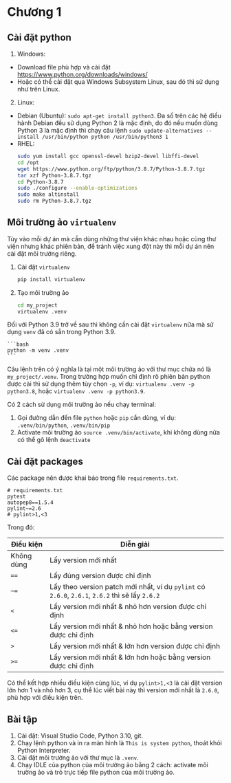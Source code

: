 # Chương 1

## Cài đặt python

1. Windows:
- Download file phù hợp và cài đặt https://www.python.org/downloads/windows/
- Hoặc có thể cài đặt qua Windows Subsystem Linux, sau đó thì sử dụng như trên Linux.
2. Linux:
- Debian (Ubuntu): `sudo apt-get install python3`. Đa số trên các hệ điều hành Debian đều sử dụng Python 2 là mặc định, do đó nếu muốn dùng Python 3 là mặc định thì chạy câu lệnh `sudo update-alternatives --install /usr/bin/python python /usr/bin/python3 1`
- RHEL:
    ```bash
    sudo yum install gcc openssl-devel bzip2-devel libffi-devel
    cd /opt
    wget https://www.python.org/ftp/python/3.8.7/Python-3.8.7.tgz
    tar xzf Python-3.8.7.tgz
    cd Python-3.8.7
    sudo ./configure --enable-optimizations
    sudo make altinstall
    sudo rm Python-3.8.7.tgz
    ```

## Môi trường ảo `virtualenv`

Tùy vào mỗi dự án mà cần dùng những thư viện khác nhau hoặc cùng thư viện nhưng khác phiên bản, để tránh việc xung đột này thì mỗi dự án nên cài đặt môi trường riêng.

1. Cài đặt `virtualenv`
    ```bash
    pip install virtualenv
    ```
1. Tạo môi trường ảo
    ```bash
    cd my_project
    virtualenv .venv
    ```

Đối với Python 3.9 trở về sau thì không cần cài đặt `virtualenv` nữa mà sử dụng `venv` đã có sẵn trong Python 3.9.

    ```bash
    python -m venv .venv
    ```

Câu lệnh trên có ý nghĩa là tại một môi trường ảo với thư mục chứa nó là `my_project/.venv`. Trong trường hợp muốn chỉ định rõ phiên bản python được cài thì sử dụng thêm tùy chọn `-p`, ví dụ: `virtualenv .venv -p python3.8`, hoặc `virtualenv .venv -p python3.9`.

Có 2 cách sử dụng môi trường ảo nếu chạy terminal:
1. Gọi đường dẫn đến file `python` hoặc `pip` cần dùng, ví dụ: `.venv/bin/python`, `.venv/bin/pip`
1. Activate môi trường ảo `source .venv/bin/activate`, khi không dùng nữa có thể gõ lệnh `deactivate`

## Cài đặt packages

Các package nên được khai báo trong file `requirements.txt`.

```
# requirements.txt
pytest
autopep8==1.5.4
pylint~=2.6
# pylint>1,<3
```

Trong đó:

| Điều kiện  |                                            Diễn giải                                            |
| ---------- | ----------------------------------------------------------------------------------------------- |
| Không dùng | Lấy version mới nhất                                                                            |
| `==`       | Lấy đúng version được chỉ định                                                                  |
| `~=`       | Lấy theo version patch mới nhất, ví dụ `pylint` có `2.6.0`, `2.6.1`, `2.6.2` thì sẽ lấy `2.6.2` |
| `<`        | Lấy version mới nhất & nhỏ hơn version được chỉ định                                            |
| `<=`       | Lấy version mới nhất & nhỏ hơn hoặc bằng version được chỉ định                                  |
| `>`        | Lấy version mới nhất & lớn hơn version được chỉ định                                            |
| `>=`       | Lấy version mới nhất & lớn hơn hoặc bằng version được chỉ định                                  |

Có thể kết hợp nhiều điều kiện cùng lúc, ví dụ `pylint>1,<3` là cài đặt version lớn hơn 1 và nhỏ hơn 3, cụ thể lúc viết bài này thì version mới nhất là `2.6.0`, phù hợp với điều kiện trên. 

## Bài tập

1. Cài đặt: Visual Studio Code, Python 3.10, git.
1. Chạy lệnh python và in ra màn hình là `This is system python`, thoát khỏi Python Interpreter.
1. Cài đặt môi trường ảo với thư mục là `.venv`.
1. Chạy IDLE của python của môi trường ảo bằng 2 cách: activate môi trường ảo và trỏ trực tiếp file python của môi trường ảo.